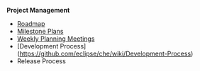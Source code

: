 **Project Management**
* [Roadmap](https://github.com/eclipse/che/wiki/Roadmap)
* [Milestone Plans](https://github.com/eclipse/che/wiki/Iteration-Plans)
* [Weekly Planning Meetings](https://github.com/eclipse/che/wiki/Weekly-Planning-Meetings)  
* [Development Process] (https://github.com/eclipse/che/wiki/Development-Process)
* Release Process